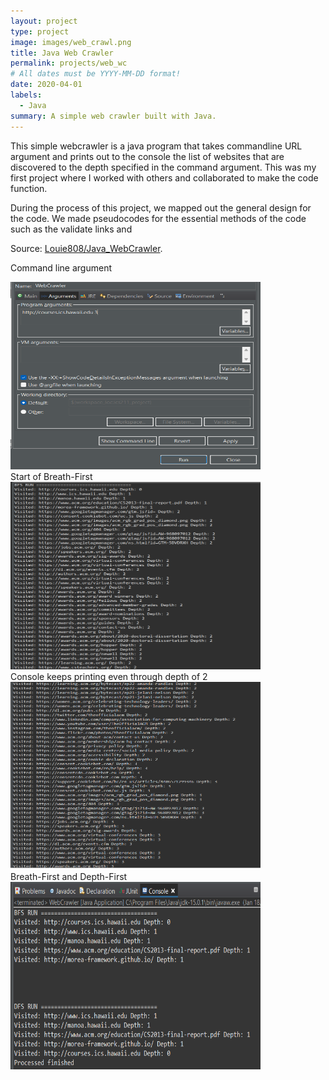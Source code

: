 ```yaml
---
layout: project
type: project
image: images/web_crawl.png
title: Java Web Crawler
permalink: projects/web_wc
# All dates must be YYYY-MM-DD format!
date: 2020-04-01
labels:
  - Java
summary: A simple web crawler built with Java.
---
```


This simple webcrawler is a java program that takes commandline URL argument and prints out to the console the list of websites that are discovered to the depth specified in the command argument. This was my first project where I worked with others and collaborated to make the code function.

During the process of this project, we mapped out the general design for the code. We made pseudocodes for the essential methods of the code such as the validate links and

Source: <a href = "https://github.com/Louie808/Java_WebCrawler"><i class="large github icon"></i>Louie808/Java_WebCrawler</a>.

Command line argument
<div class="center">
  <img class="Center" src="../images/java_wc_commandArg.png" width="400" height="300" alt="">
</div>
Start of Breath-First
<div class="center">
  <img class="Center" src="../images/java_wc_ex1.png" width="400" height="300" alt="">
</div>
Console keeps printing even through depth of 2
<div class="center">
  <img class="Center" src="../images/java_wc_ex2.png" width="400" height="300" alt="">
</div>
Breath-First and Depth-First
<div class="center">
  <img class="Center" src="../images/java_wc_run.png" width="400" height="300" alt="">
</div>
